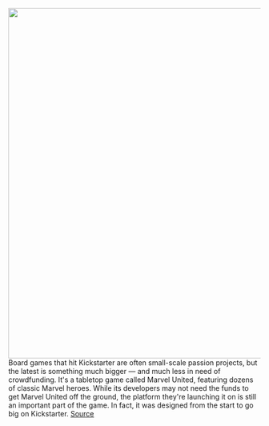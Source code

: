 <img src='https://cdn.vox-cdn.com/thumbor/62-si1CK6NfWRDqtYQbyj4xGMd4=/0x0:902x601/1200x800/filters:focal(331x192:475x336)/cdn.vox-cdn.com/uploads/chorus_image/image/66294948/marvelunited.0.jpg' width='700px' /><br/>
Board games that hit Kickstarter are often small-scale passion projects, but the latest is something much bigger — and much less in need of crowdfunding. It's a tabletop game called Marvel United, featuring dozens of classic Marvel heroes. While its developers may not need the funds to get Marvel United off the ground, the platform they're launching it on is still an important part of the game. In fact, it was designed from the start to go big on Kickstarter.
<a href='https://www.theverge.com/2020/2/11/21133282/marvel-united-kickstarter-board-game-price-release-date'> Source <a/>